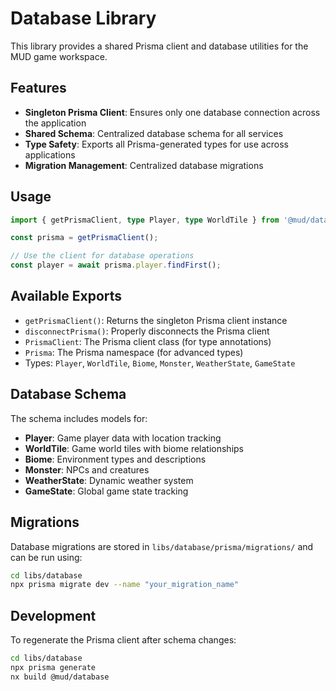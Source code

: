 # Database Library

This library provides a shared Prisma client and database utilities for the MUD game workspace.

## Features

- **Singleton Prisma Client**: Ensures only one database connection across the application
- **Shared Schema**: Centralized database schema for all services
- **Type Safety**: Exports all Prisma-generated types for use across applications
- **Migration Management**: Centralized database migrations

## Usage

```typescript
import { getPrismaClient, type Player, type WorldTile } from '@mud/database';

const prisma = getPrismaClient();

// Use the client for database operations
const player = await prisma.player.findFirst();
```

## Available Exports

- `getPrismaClient()`: Returns the singleton Prisma client instance
- `disconnectPrisma()`: Properly disconnects the Prisma client
- `PrismaClient`: The Prisma client class (for type annotations)
- `Prisma`: The Prisma namespace (for advanced types)
- Types: `Player`, `WorldTile`, `Biome`, `Monster`, `WeatherState`, `GameState`

## Database Schema

The schema includes models for:

- **Player**: Game player data with location tracking
- **WorldTile**: Game world tiles with biome relationships
- **Biome**: Environment types and descriptions
- **Monster**: NPCs and creatures
- **WeatherState**: Dynamic weather system
- **GameState**: Global game state tracking

## Migrations

Database migrations are stored in `libs/database/prisma/migrations/` and can be run using:

```bash
cd libs/database
npx prisma migrate dev --name "your_migration_name"
```

## Development

To regenerate the Prisma client after schema changes:

```bash
cd libs/database
npx prisma generate
nx build @mud/database
```
